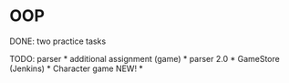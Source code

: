 # OOP


DONE: two practice tasks

TODO: parser * 
      additional assignment (game) * 
      parser 2.0 * 
      GameStore (Jenkins) * 
      Character game NEW! * 
